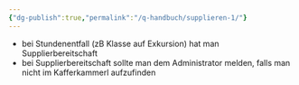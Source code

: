 ```yaml
---
{"dg-publish":true,"permalink":"/q-handbuch/supplieren-1/"}
---
```


- bei Stundenentfall (zB Klasse auf Exkursion) hat man Supplierbereitschaft
- bei Supplierbereitschaft sollte man dem Administrator melden, falls man nicht im Kafferkammerl aufzufinden